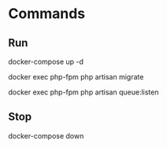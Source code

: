 # Commands

## Run

docker-compose up -d 

docker exec php-fpm php artisan migrate

docker exec php-fpm php artisan queue:listen

## Stop

docker-compose down